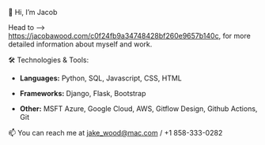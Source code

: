 👋 Hi, I’m Jacob

Head to --> https://jacobawood.com/c0f24fb9a34748428bf260e9657b140c, for more detailed information about myself and work.

🛠️ Technologies & Tools: 

- **Languages:** Python, SQL, Javascript, CSS, HTML

- **Frameworks:**  Django, Flask, Bootstrap

- **Other:** MSFT Azure, Google Cloud, AWS, Gitflow Design, Github Actions, Git

📫 You can reach me at jake_wood@mac.com / +1 858-333-0282
